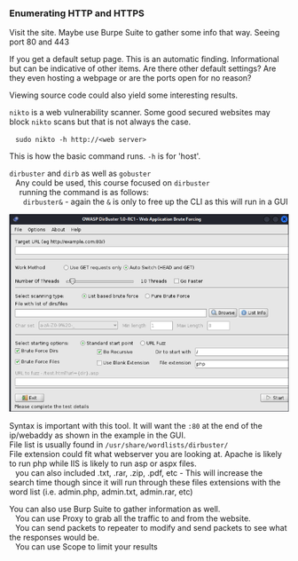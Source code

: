 ### Enumerating HTTP and HTTPS

Visit the site.  Maybe use Burpe Suite to gather some info that way.  Seeing port 80 and 443 

If you get a default setup page.  This is an automatic finding.  Informational but can be indicative of other items.  Are there other default settings?  Are they even hosting a webpage or are the ports open for no reason?

Viewing source code could also yield some interesting results.

`nikto` is a web vulnerability scanner.  Some good secured websites may block `nikto` scans but that is not always the case.

&ensp;	`sudo nikto -h http://<web server>`

This is how the basic command runs.  `-h` is for 'host'.

`dirbuster` and `dirb` as well as `gobuster`  
&ensp;	Any could be used, this course focused on `dirbuster`  
&ensp;&ensp;		running the command is as follows:  
&ensp;&ensp;&ensp;			`dirbuster&` - again the `&` is only to free up the CLI as this will run in a GUI  

![pic](Images/pic1.png)

Syntax is important with this tool.  It will want the `:80` at the end of the ip/webaddy as shown in the example in the GUI.  
File list is usually found in `/usr/share/wordlists/dirbuster/`  
File extension could fit what webserver you are looking at.  Apache is likely to run php while IIS is likely to run asp or aspx files.  
&ensp;	you can also included .txt, .rar, .zip, .pdf, etc - This will increase the search time though since it will run through these files extensions with the word list (i.e. admin.php, admin.txt, admin.rar, etc)  

You can also use Burp Suite to gather information as well.  
&ensp;	You can use Proxy to grab all the traffic to and from the website.  
&ensp;	You can send packets to repeater to modify and send packets to see what the responses would be.  
&ensp;	You can use Scope to limit your results  
